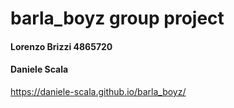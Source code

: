 # barla_boyz group project
#### Lorenzo Brizzi 4865720
#### Daniele Scala 
https://daniele-scala.github.io/barla_boyz/
